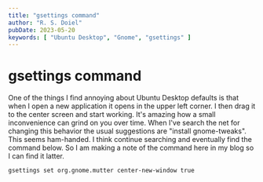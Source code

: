 ```yaml
---
title: "gsettings command"
author: "R. S. Doiel"
pubDate: 2023-05-20
keywords: [ "Ubuntu Desktop", "Gnome", "gsettings" ]
---
```


# gsettings command

One of the things I find annoying about Ubuntu Desktop defaults is that when I open a new application it opens in the upper left corner. I then drag it to the center screen and start working. It's amazing how a small inconvenience can grind on you over time.  When I've search the net for changing this behavior the usual suggestions are "install gnome-tweaks". This seems ham-handed. I think continue searching and eventually find the command below. So I am making a note of the command here in my blog so I can find it latter.

~~~
gsettings set org.gnome.mutter center-new-window true
~~~

